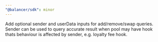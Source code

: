 ```yaml
---
"@balancer/sdk": minor
---
```


Add optional sender and userData inputs for add/remove/swap queries. Sender can be used to query accurate result when pool may have hook thats behaviour is affected by sender, e.g. loyalty fee hook.
